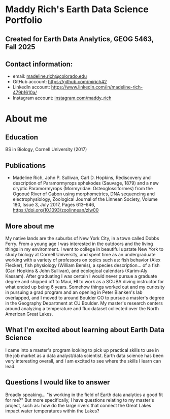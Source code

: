 # Maddy Rich's Earth Data Science Portfolio
## Created for Earth Data Analytics, GEOG 5463, Fall 2025

## Contact information:
* email: madeline.rich@colorado.edu
* GitHub account: https://github.com/mirich42
* LinkedIn account: https://www.linkedin.com/in/madeline-rich-479b1610a/
* Instagram account: [instagram.com/maddy_rich](https://www.instagram.com/maddy_rich)

# About me

## Education
BS in Biology, Cornell University (2017)

## Publications
* Madeline Rich, John P. Sullivan, Carl D. Hopkins, Rediscovery and description of Paramormyrops sphekodes (Sauvage, 1879) and a new cryptic Paramormyrops (Mormyridae: Osteoglossiformes) from the Ogooué River of Gabon using morphometrics, DNA sequencing and electrophysiology, Zoological Journal of the Linnean Society, Volume 180, Issue 3, July 2017, Pages 613–646, https://doi.org/10.1093/zoolinnean/zlw00

## More about me
My native lands are the suburbs of New York City, in a town called Dobbs Ferry. From a young age I was interested in the outdoors and the living things in my environment. I went to college in beautiful upstate New York to study biology at Cornell University, and spent time as an undergraduate working with a variety of professors on topics such as: fish behavior (Alex Flecker), fish physiology (William Bemis), a species description... of a fish (Carl Hopkins & John Sullivan), and ecological calendars (Karim-Aly Kassam). After graduating I was certain I would never pursue a graduate degree and shipped off to Maui, HI to work as a SCUBA diving instructor for what ended up being 6 years. Somehow things worked out and my curiosity in pursuing a grad program and an opening in Peter Blanken's lab overlapped, and I moved to around Boulder CO to pursue a master's degree in the Geography Department at CU Boulder. My master's research centers around analyzing a temperature and flux dataset collected over the North American Great Lakes.

## What I'm excited about learning about Earth Data Science
I came into a master's program looking to pick up practical skills to use in the job market as a data analyst/data scientist. Earth data science has been very interesting overall, and I am excited to see where the skills I learn can lead. 

## Questions I would like to answer
Broadly speaking... "is working in the field of Earth data analytics a good fit for me?" But more specifically, I have questions relating to my master's project, such as: how do the large rivers that connect the Great Lakes impact water temperatures within the Lakes?
